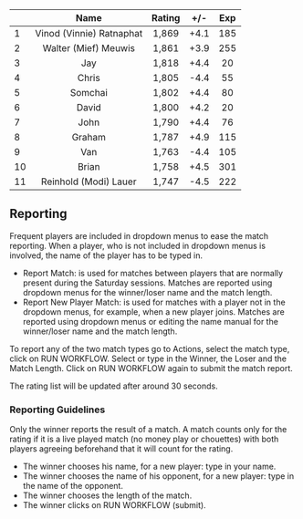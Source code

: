| |Name|Rating|+/-|Exp|
|-|:--:|:----:|:-:|:-:|
|1|Vinod (Vinnie) Ratnaphat|1,869|+4.1|185|
|2|Walter (Mief) Meuwis|1,861|+3.9|255|
|3|Jay|1,818|+4.4|20|
|4|Chris|1,805|-4.4|55|
|5|Somchai|1,802|+4.4|80|
|6|David|1,800|+4.2|20|
|7|John|1,790|+4.4|76|
|8|Graham|1,787|+4.9|115|
|9|Van|1,763|-4.4|105|
|10|Brian|1,758|+4.5|301|
|11|Reinhold (Modi) Lauer|1,747|-4.5|222|

 

## Reporting

Frequent players are included in dropdown menus to ease the match reporting.
When a player, who is not included in dropdown menus is involved, the name of the player has to be typed in.

- Report Match:  is used for matches between players that are normally present during the Saturday sessions.
Matches are reported using dropdown menus for the winner/loser name and the match length.
- Report New Player Match:  is used for matches with a player not in the dropdown menus, for example, when a new player joins.
Matches are reported using dropdown menus or editing the name manual for the winner/loser name and the match length.

To report any of the two match types go to Actions, select the match type, click on RUN WORKFLOW.
Select or type in the Winner, the Loser and the Match Length.
Click on RUN WORKFLOW again to submit the match report.

The rating list will be updated after around 30 seconds.

### Reporting Guidelines

Only the winner reports the result of a match.
A match counts only for the rating if it is a live played match (no money play or chouettes)
with both players agreeing beforehand that it will count for the rating.

- The winner chooses his name, for a new player: type in your name.
- The winner chooses the name of his opponent, for a new player: type in the name of the opponent.
- The winner chooses the length of the match.
- The winner clicks on RUN WORKFLOW (submit).
